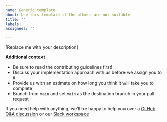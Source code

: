 ```yaml
---
name: Generic template
about: Use this template if the others are not suitable
title: ''
labels:
assignees: ''

---
```


[Replace me with your description]


**Additional context**
- Be sure to read the contributing guidelines first!
- Discuss your implementation approach with us before we assign you to it
- Provide us with an estimate on how long you think it will take you to complete
- Branch from `main` and set `main` as the destination branch in your pull request

If you need help with anything, we'll be happy to help you over a [GitHub Q&A discussion](https://github.com/Project-Books/books-api/discussions/categories/q-a) or our [Slack workspace](https://teambookproject.slack.com/join/shared_invite/zt-punc8os7-Iz9PTCAkYcO_0S~XwtO5_A#/shared-invite/email)
